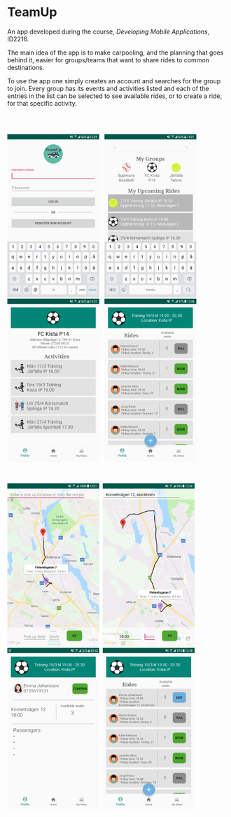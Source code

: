 # TeamUp
An app developed during the course, *Developing Mobile Applications*, ID2216.

The main idea of the app is to make carpooling, and the planning that goes behind it, easier for groups/teams 
that want to share rides to common destinations. 

To use the app one simply creates an account and searches for the group to join. Every group has its events and activities listed
and each of the entries in the list can be selected to see available rides, or to create a ride, for that specific activity.

<br/>
<br/>

<img src="https://github.com/Memedov/TeamUp/blob/master/TeamUp_Screenshots/Screenshot_1.png" width="210"/> &nbsp; <img src="https://github.com/Memedov/TeamUp/blob/master/TeamUp_Screenshots/Screenshot_3.png" width="210"/>
&nbsp;<img src="https://github.com/Memedov/TeamUp/blob/master/TeamUp_Screenshots/Screenshot_4.png" width="210"/> &nbsp; <img src="https://github.com/Memedov/TeamUp/blob/master/TeamUp_Screenshots/Screenshot_8.png" width="210"/>
 
<br/>

<img src="https://github.com/Memedov/TeamUp/blob/master/TeamUp_Screenshots/Screenshot_6.png" width="210"/> &nbsp;<img src="https://github.com/Memedov/TeamUp/blob/master/TeamUp_Screenshots/Screenshot_7.png" width="210"/>
&nbsp; <img src="https://github.com/Memedov/TeamUp/blob/master/TeamUp_Screenshots/Screenshot_11.png" width="210"/>
&nbsp;<img src="https://github.com/Memedov/TeamUp/blob/master/TeamUp_Screenshots/Screenshot_9.png" width="210"/>
